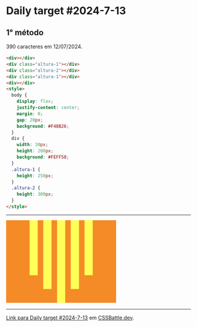 # Daily target #2024-7-13

## 1° método

390 caracteres em 12/07/2024.

```HTML
<div></div>
<div class="altura-1"></div>
<div class="altura-2"></div>
<div class="altura-1"></div>
<div></div>
<style>
  body {
    display: flex;
    justify-content: center;
    margin: 0;
    gap: 20px;
    background: #F48B26;
  }
  div {
    width: 30px;
    height: 200px;
    background: #FEFF58;
  }
  .altura-1 {
    height: 250px;
  }
  .altura-2 {
    height: 300px;
  }
</style>
```

---
<img src="media/2024-7-13.png" title="Daily target #2024-7-13" width="300px">

---

[Link para Daily target #2024-7-13](https://cssbattle.dev/play/tE24mLVrdztTiYmqdq3K) em [CSSBattle.dev](https://cssbattle.dev/).